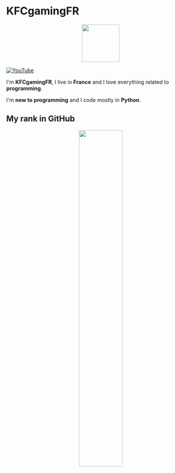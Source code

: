 # KFCgamingFR

<div id="header" align="center">
  <img src="https://user-images.githubusercontent.com/53215372/205709784-9143b72a-d907-44df-bfd4-c05808c82745.png" width="100"/>
</div>

[![YouTube](https://img.shields.io/badge/YouTube-FF0000?style=for-the-badge&logo=youtube&logoColor=white)](https://youtube.com/c/UC2BS8WfI9nFKZciHwomz7eg)

I'm **KFCgamingFR**, I live in **France** and I love everything related to **programming**.

I'm **new to programming** and I code mostly in **Python**.

## My rank in GitHub

<p align="center">
<img width="48%" src="https://github-readme-stats.vercel.app/api?username=KFCgaming&show_icons=true&theme=gotham" />
</p>

## 


